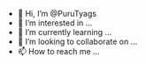 - 👋 Hi, I’m @PuruTyags
- 👀 I’m interested in ...
- 🌱 I’m currently learning ...
- 💞️ I’m looking to collaborate on ...
- 📫 How to reach me ...

<!---
PuruTyags/PuruTyags is a ✨ special ✨ repository because its `README.md` (this file) appears on your GitHub profile.
You can click the Preview link to take a look at your changes.
--->
